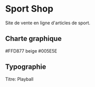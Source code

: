 # Sport Shop

Site de vente en ligne d'articles de sport.

## Charte graphique
#FFD877 beige
#005E5E
## Typographie

Titre: Playball